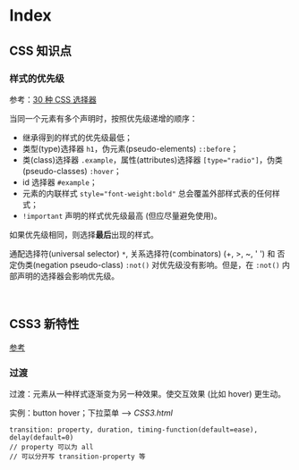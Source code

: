 # Index

## CSS 知识点

### 样式的优先级

参考：[30 种 CSS 选择器](http://yanhaijing.com/css/2014/01/04/the-30-css-selectors-you-must-memorize/)

当同一个元素有多个声明时，按照优先级递增的顺序：

* 继承得到的样式的优先级最低；
* 类型(type)选择器 `h1`，伪元素(pseudo-elements) `::before`；
* 类(class)选择器 `.example`，属性(attributes)选择器 `[type="radio"]`，伪类(pseudo-classes) `:hover`；
* id 选择器 `#example`；
* 元素的内联样式 `style="font-weight:bold"` 总会覆盖外部样式表的任何样式；
* `!important` 声明的样式优先级最高 (但应尽量避免使用)。

如果优先级相同，则选择**最后**出现的样式。

通配选择符(universal selector) `*`, 关系选择符(combinators) (+, >, ~, ' ') 和 否定伪类(negation pseudo-class) `:not()` 对优先级没有影响。但是，在 `:not()` 内部声明的选择器会影响优先级。

<br>

## CSS3 新特性

[参考](https://segmentfault.com/a/1190000010780991)

### 过渡

过渡：元素从一种样式逐渐变为另一种效果。使交互效果 (比如 hover) 更生动。

实例：button hover；下拉菜单 --> _CSS3.html_

```
transition: property, duration, timing-function(default=ease), delay(default=0)
// property 可以为 all
// 可以分开写 transition-property 等
```